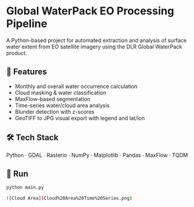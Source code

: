 # Global WaterPack EO Processing Pipeline

A Python-based project for automated extraction and analysis of surface water extent from EO satellite imagery using the DLR Global WaterPack product.

## 📌 Features
- Monthly and overall water occurrence calculation
- Cloud masking & water classification
- MaxFlow-based segmentation
- Time-series water/cloud area analysis
- Blunder detection with z-scores
- GeoTIFF to JPG visual export with legend and lat/lon

## 🛠 Tech Stack
Python · GDAL · Rasterio · NumPy · Matplotlib · Pandas · MaxFlow · TQDM

## 🚀 Run
```bash
python main.py

![Cloud Area](Cloud%20Area%20Time%20Series.png)
